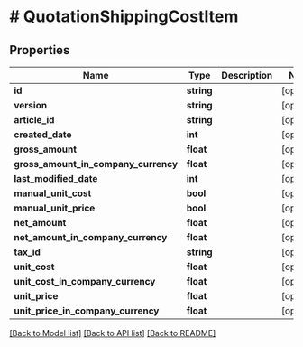 # # QuotationShippingCostItem

## Properties

Name | Type | Description | Notes
------------ | ------------- | ------------- | -------------
**id** | **string** |  | [optional]
**version** | **string** |  | [optional]
**article_id** | **string** |  | [optional]
**created_date** | **int** |  | [optional]
**gross_amount** | **float** |  | [optional]
**gross_amount_in_company_currency** | **float** |  | [optional]
**last_modified_date** | **int** |  | [optional]
**manual_unit_cost** | **bool** |  | [optional]
**manual_unit_price** | **bool** |  | [optional]
**net_amount** | **float** |  | [optional]
**net_amount_in_company_currency** | **float** |  | [optional]
**tax_id** | **string** |  | [optional]
**unit_cost** | **float** |  | [optional]
**unit_cost_in_company_currency** | **float** |  | [optional]
**unit_price** | **float** |  | [optional]
**unit_price_in_company_currency** | **float** |  | [optional]

[[Back to Model list]](../../README.md#models) [[Back to API list]](../../README.md#endpoints) [[Back to README]](../../README.md)
